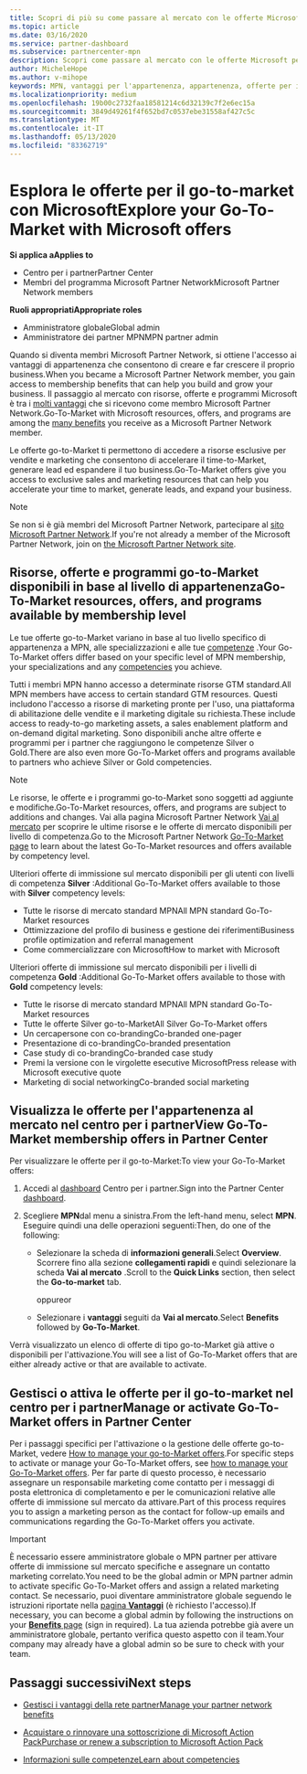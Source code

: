 ```yaml
---
title: Scopri di più su come passare al mercato con le offerte Microsoft
ms.topic: article
ms.date: 03/16/2020
ms.service: partner-dashboard
ms.subservice: partnercenter-mpn
description: Scopri come passare al mercato con le offerte Microsoft per accelerare il time-to-Market, generare lead ed espandere il tuo business.
author: MicheleHope
ms.author: v-mihope
keywords: MPN, vantaggi per l'appartenenza, appartenenza, offerte per il mercato, vai al mercato con Microsoft, vai al mercato, appartenenza a oro, appartenenza Silver
ms.localizationpriority: medium
ms.openlocfilehash: 19b00c2732faa18581214c6d32139c7f2e6ec15a
ms.sourcegitcommit: 3849d49261f4f652bd7c0537ebe31558af427c5c
ms.translationtype: MT
ms.contentlocale: it-IT
ms.lasthandoff: 05/13/2020
ms.locfileid: "83362719"
---
```

# <a name="explore-your-go-to-market-with-microsoft-offers"></a><span data-ttu-id="49402-104">Esplora le offerte per il go-to-market con Microsoft</span><span class="sxs-lookup"><span data-stu-id="49402-104">Explore your Go-To-Market with Microsoft offers</span></span>

<span data-ttu-id="49402-105">**Si applica a**</span><span class="sxs-lookup"><span data-stu-id="49402-105">**Applies to**</span></span>

- <span data-ttu-id="49402-106">Centro per i partner</span><span class="sxs-lookup"><span data-stu-id="49402-106">Partner Center</span></span>
- <span data-ttu-id="49402-107">Membri del programma Microsoft Partner Network</span><span class="sxs-lookup"><span data-stu-id="49402-107">Microsoft Partner Network members</span></span>

<span data-ttu-id="49402-108">**Ruoli appropriati**</span><span class="sxs-lookup"><span data-stu-id="49402-108">**Appropriate roles**</span></span>

- <span data-ttu-id="49402-109">Amministratore globale</span><span class="sxs-lookup"><span data-stu-id="49402-109">Global admin</span></span>
- <span data-ttu-id="49402-110">Amministratore dei partner MPN</span><span class="sxs-lookup"><span data-stu-id="49402-110">MPN partner admin</span></span>

<span data-ttu-id="49402-111">Quando si diventa membri Microsoft Partner Network, si ottiene l'accesso ai vantaggi di appartenenza che consentono di creare e far crescere il proprio business.</span><span class="sxs-lookup"><span data-stu-id="49402-111">When you became a Microsoft Partner Network member, you gain access to membership benefits that can help you build and grow your business.</span></span> <span data-ttu-id="49402-112">Il passaggio al mercato con risorse, offerte e programmi Microsoft è tra i [molti vantaggi](https://partner.microsoft.com/manage-your-partner-network-benefits) che si ricevono come membro Microsoft Partner Network.</span><span class="sxs-lookup"><span data-stu-id="49402-112">Go-To-Market with Microsoft  resources, offers, and programs are among the [many benefits](https://partner.microsoft.com/manage-your-partner-network-benefits) you receive as a Microsoft Partner Network member.</span></span>

<span data-ttu-id="49402-113">Le offerte go-to-Market ti permettono di accedere a risorse esclusive per vendite e marketing che consentono di accelerare il time-to-Market, generare lead ed espandere il tuo business.</span><span class="sxs-lookup"><span data-stu-id="49402-113">Go-To-Market offers give you access to exclusive sales and marketing resources that can help you accelerate your time to market, generate leads, and expand your business.</span></span>

>[!NOTE]
><span data-ttu-id="49402-114">Se non si è già membri del Microsoft Partner Network, partecipare al [sito Microsoft Partner Network](https://partner.microsoft.com/membership).</span><span class="sxs-lookup"><span data-stu-id="49402-114">If you're not already a member of the Microsoft Partner Network, join on [the Microsoft Partner Network site](https://partner.microsoft.com/membership).</span></span>

## <a name="go-to-market-resources-offers-and-programs-available-by-membership-level"></a><span data-ttu-id="49402-115">Risorse, offerte e programmi go-to-Market disponibili in base al livello di appartenenza</span><span class="sxs-lookup"><span data-stu-id="49402-115">Go-To-Market resources, offers, and programs available by membership level</span></span>

<span data-ttu-id="49402-116">Le tue offerte go-to-Market variano in base al tuo livello specifico di appartenenza a MPN, alle specializzazioni e alle tue [competenze](learn-about-competencies.md) .</span><span class="sxs-lookup"><span data-stu-id="49402-116">Your Go-To-Market offers differ based on your specific level of MPN membership, your specializations and any [competencies](learn-about-competencies.md) you achieve.</span></span>

<span data-ttu-id="49402-117">Tutti i membri MPN hanno accesso a determinate risorse GTM standard.</span><span class="sxs-lookup"><span data-stu-id="49402-117">All MPN members have access to certain standard GTM resources.</span></span> <span data-ttu-id="49402-118">Questi includono l'accesso a risorse di marketing pronte per l'uso, una piattaforma di abilitazione delle vendite e il marketing digitale su richiesta.</span><span class="sxs-lookup"><span data-stu-id="49402-118">These include access to ready-to-go marketing assets, a sales enablement platform and on-demand digital marketing.</span></span> <span data-ttu-id="49402-119">Sono disponibili anche altre offerte e programmi per i partner che raggiungono le competenze Silver o Gold.</span><span class="sxs-lookup"><span data-stu-id="49402-119">There are also even more Go-To-Market offers and programs available to partners who achieve Silver or Gold competencies.</span></span>

>[!NOTE]
><span data-ttu-id="49402-120">Le risorse, le offerte e i programmi go-to-Market sono soggetti ad aggiunte e modifiche.</span><span class="sxs-lookup"><span data-stu-id="49402-120">Go-To-Market resources, offers, and programs are subject to additions and changes.</span></span> <span data-ttu-id="49402-121">Vai alla pagina Microsoft Partner Network [Vai al mercato](https://partner.microsoft.com/membership/go-to-market) per scoprire le ultime risorse e le offerte di mercato disponibili per livello di competenza.</span><span class="sxs-lookup"><span data-stu-id="49402-121">Go to the Microsoft Partner Network [Go-To-Market page](https://partner.microsoft.com/membership/go-to-market) to learn about the latest Go-To-Market resources and offers available by competency level.</span></span>

<span data-ttu-id="49402-122">Ulteriori offerte di immissione sul mercato disponibili per gli utenti con livelli di competenza **Silver** :</span><span class="sxs-lookup"><span data-stu-id="49402-122">Additional Go-To-Market offers available to those with **Silver** competency levels:</span></span>

- <span data-ttu-id="49402-123">Tutte le risorse di mercato standard MPN</span><span class="sxs-lookup"><span data-stu-id="49402-123">All MPN standard Go-To-Market resources</span></span>
- <span data-ttu-id="49402-124">Ottimizzazione del profilo di business e gestione dei riferimenti</span><span class="sxs-lookup"><span data-stu-id="49402-124">Business profile optimization and referral management</span></span>
- <span data-ttu-id="49402-125">Come commercializzare con Microsoft</span><span class="sxs-lookup"><span data-stu-id="49402-125">How to market with Microsoft</span></span>

<span data-ttu-id="49402-126">Ulteriori offerte di immissione sul mercato disponibili per i livelli di competenza **Gold** :</span><span class="sxs-lookup"><span data-stu-id="49402-126">Additional Go-To-Market offers available to those with **Gold** competency levels:</span></span>

- <span data-ttu-id="49402-127">Tutte le risorse di mercato standard MPN</span><span class="sxs-lookup"><span data-stu-id="49402-127">All MPN standard Go-To-Market resources</span></span>
- <span data-ttu-id="49402-128">Tutte le offerte Silver go-to-Market</span><span class="sxs-lookup"><span data-stu-id="49402-128">All Silver Go-To-Market offers</span></span>
- <span data-ttu-id="49402-129">Un cercapersone con co-branding</span><span class="sxs-lookup"><span data-stu-id="49402-129">Co-branded one-pager</span></span>
- <span data-ttu-id="49402-130">Presentazione di co-branding</span><span class="sxs-lookup"><span data-stu-id="49402-130">Co-branded presentation</span></span>
- <span data-ttu-id="49402-131">Case study di co-branding</span><span class="sxs-lookup"><span data-stu-id="49402-131">Co-branded case study</span></span>
- <span data-ttu-id="49402-132">Premi la versione con le virgolette esecutive Microsoft</span><span class="sxs-lookup"><span data-stu-id="49402-132">Press release with Microsoft executive quote</span></span>
- <span data-ttu-id="49402-133">Marketing di social networking</span><span class="sxs-lookup"><span data-stu-id="49402-133">Co-branded social marketing</span></span>

## <a name="view-go-to-market-membership-offers-in-partner-center"></a><span data-ttu-id="49402-134">Visualizza le offerte per l'appartenenza al mercato nel centro per i partner</span><span class="sxs-lookup"><span data-stu-id="49402-134">View Go-To-Market membership offers in Partner Center</span></span>

<span data-ttu-id="49402-135">Per visualizzare le offerte per il go-to-Market:</span><span class="sxs-lookup"><span data-stu-id="49402-135">To view your Go-To-Market offers:</span></span>

1. <span data-ttu-id="49402-136">Accedi al [dashboard]( https://docs.microsoft.com/partner-center/) Centro per i partner.</span><span class="sxs-lookup"><span data-stu-id="49402-136">Sign into the Partner Center [dashboard]( https://docs.microsoft.com/partner-center/).</span></span>

2. <span data-ttu-id="49402-137">Scegliere **MPN**dal menu a sinistra.</span><span class="sxs-lookup"><span data-stu-id="49402-137">From the left-hand menu, select **MPN**.</span></span> <span data-ttu-id="49402-138">Eseguire quindi una delle operazioni seguenti:</span><span class="sxs-lookup"><span data-stu-id="49402-138">Then, do one of the following:</span></span>

    - <span data-ttu-id="49402-139">Selezionare la scheda di **informazioni generali**.</span><span class="sxs-lookup"><span data-stu-id="49402-139">Select **Overview**.</span></span> <span data-ttu-id="49402-140">Scorrere fino alla sezione **collegamenti rapidi** e quindi selezionare la scheda **Vai al mercato** .</span><span class="sxs-lookup"><span data-stu-id="49402-140">Scroll to the **Quick Links** section, then select the **Go-to-market** tab.</span></span>

      <span data-ttu-id="49402-141">oppure</span><span class="sxs-lookup"><span data-stu-id="49402-141">or</span></span>

    - <span data-ttu-id="49402-142">Selezionare i **vantaggi** seguiti da **Vai al mercato**.</span><span class="sxs-lookup"><span data-stu-id="49402-142">Select **Benefits** followed by **Go-To-Market**.</span></span>

<span data-ttu-id="49402-143">Verrà visualizzato un elenco di offerte di tipo go-to-Market già attive o disponibili per l'attivazione.</span><span class="sxs-lookup"><span data-stu-id="49402-143">You will see a list of Go-To-Market offers that are either already active or that are available to activate.</span></span>

## <a name="manage-or-activate-go-to-market-offers-in-partner-center"></a><span data-ttu-id="49402-144">Gestisci o attiva le offerte per il go-to-market nel centro per i partner</span><span class="sxs-lookup"><span data-stu-id="49402-144">Manage or activate Go-To-Market offers in Partner Center</span></span>

<span data-ttu-id="49402-145">Per i passaggi specifici per l'attivazione o la gestione delle offerte go-to-Market, vedere [How to manage your go-to-Market offers](manage-your-partner-network-benefits.md#manage-go-to-market-offers).</span><span class="sxs-lookup"><span data-stu-id="49402-145">For specific steps to activate or manage your Go-To-Market offers, see [how to manage your Go-To-Market offers](manage-your-partner-network-benefits.md#manage-go-to-market-offers).</span></span> <span data-ttu-id="49402-146">Per far parte di questo processo, è necessario assegnare un responsabile marketing come contatto per i messaggi di posta elettronica di completamento e per le comunicazioni relative alle offerte di immissione sul mercato da attivare.</span><span class="sxs-lookup"><span data-stu-id="49402-146">Part of this process requires you to assign a marketing person as the contact for follow-up emails and communications regarding the Go-To-Market offers you activate.</span></span>

>[!IMPORTANT]
><span data-ttu-id="49402-147">È necessario essere amministratore globale o MPN partner per attivare offerte di immissione sul mercato specifiche e assegnare un contatto marketing correlato.</span><span class="sxs-lookup"><span data-stu-id="49402-147">You need to be the global admin or MPN partner admin to activate specific Go-To-Market offers and assign a related marketing contact.</span></span> <span data-ttu-id="49402-148">Se necessario, puoi diventare amministratore globale seguendo le istruzioni riportate nella [pagina **Vantaggi**](https://partnercenter.microsoft.com/pcv/partnership/benefits) (è richiesto l'accesso).</span><span class="sxs-lookup"><span data-stu-id="49402-148">If necessary, you can become a global admin by following the instructions on your [**Benefits** page](https://partnercenter.microsoft.com/pcv/partnership/benefits) (sign in required).</span></span> <span data-ttu-id="49402-149">La tua azienda potrebbe già avere un amministratore globale, pertanto verifica questo aspetto con il team.</span><span class="sxs-lookup"><span data-stu-id="49402-149">Your company may already have a global admin so be sure to check with your team.</span></span>

## <a name="next-steps"></a><span data-ttu-id="49402-150">Passaggi successivi</span><span class="sxs-lookup"><span data-stu-id="49402-150">Next steps</span></span>

- [<span data-ttu-id="49402-151">Gestisci i vantaggi della rete partner</span><span class="sxs-lookup"><span data-stu-id="49402-151">Manage your partner network benefits</span></span>](manage-your-partner-network-benefits.md)

- [<span data-ttu-id="49402-152">Acquistare o rinnovare una sottoscrizione di Microsoft Action Pack</span><span class="sxs-lookup"><span data-stu-id="49402-152">Purchase or renew a subscription to Microsoft Action Pack</span></span>](mpn-get-action-pack.md)

- [<span data-ttu-id="49402-153">Informazioni sulle competenze</span><span class="sxs-lookup"><span data-stu-id="49402-153">Learn about competencies</span></span>](learn-about-competencies.md)

